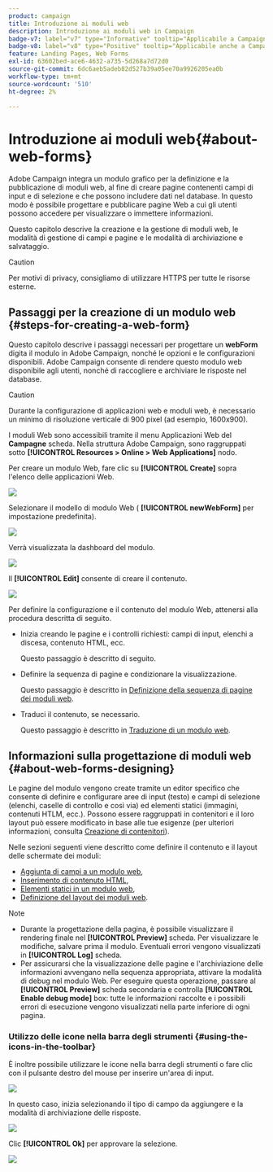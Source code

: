 ```yaml
---
product: campaign
title: Introduzione ai moduli web
description: Introduzione ai moduli web in Campaign
badge-v7: label="v7" type="Informative" tooltip="Applicabile a Campaign Classic v7"
badge-v8: label="v8" type="Positive" tooltip="Applicabile anche a Campaign v8"
feature: Landing Pages, Web Forms
exl-id: 63602bed-ace6-4632-a735-5d268a7d72d0
source-git-commit: 6dc6aeb5adeb82d527b39a05ee70a9926205ea0b
workflow-type: tm+mt
source-wordcount: '510'
ht-degree: 2%

---
```


# Introduzione ai moduli web{#about-web-forms}



Adobe Campaign integra un modulo grafico per la definizione e la pubblicazione di moduli web, al fine di creare pagine contenenti campi di input e di selezione e che possono includere dati nel database. In questo modo è possibile progettare e pubblicare pagine Web a cui gli utenti possono accedere per visualizzare o immettere informazioni.

Questo capitolo descrive la creazione e la gestione di moduli web, le modalità di gestione di campi e pagine e le modalità di archiviazione e salvataggio.

>[!CAUTION]
>
>Per motivi di privacy, consigliamo di utilizzare HTTPS per tutte le risorse esterne.

## Passaggi per la creazione di un modulo web {#steps-for-creating-a-web-form}

Questo capitolo descrive i passaggi necessari per progettare un **webForm** digita il modulo in Adobe Campaign, nonché le opzioni e le configurazioni disponibili. Adobe Campaign consente di rendere questo modulo web disponibile agli utenti, nonché di raccogliere e archiviare le risposte nel database.

>[!CAUTION]
>
>Durante la configurazione di applicazioni web e moduli web, è necessario un minimo di risoluzione verticale di 900 pixel (ad esempio, 1600x900).

I moduli Web sono accessibili tramite il menu Applicazioni Web del **Campagne** scheda. Nella struttura Adobe Campaign, sono raggruppati sotto **[!UICONTROL Resources > Online > Web Applications]** nodo.

Per creare un modulo Web, fare clic su **[!UICONTROL Create]** sopra l&#39;elenco delle applicazioni Web.

![](assets/webapp_create_new.png)

Selezionare il modello di modulo Web ( **[!UICONTROL newWebForm]** per impostazione predefinita).

![](assets/s_ncs_admin_survey_select_template.png)

Verrà visualizzata la dashboard del modulo.

![](assets/webapp_empty_dashboard.png)

Il **[!UICONTROL Edit]** consente di creare il contenuto.

![](assets/webapp_edit_tab.png)

Per definire la configurazione e il contenuto del modulo Web, attenersi alla procedura descritta di seguito.

* Inizia creando le pagine e i controlli richiesti: campi di input, elenchi a discesa, contenuto HTML, ecc.

  Questo passaggio è descritto di seguito.

* Definire la sequenza di pagine e condizionare la visualizzazione.

  Questo passaggio è descritto in [Definizione della sequenza di pagine dei moduli web](defining-web-forms-page-sequencing.md).

* Traduci il contenuto, se necessario.

  Questo passaggio è descritto in [Traduzione di un modulo web](translating-a-web-form.md).

## Informazioni sulla progettazione di moduli web {#about-web-forms-designing}

Le pagine del modulo vengono create tramite un editor specifico che consente di definire e configurare aree di input (testo) e campi di selezione (elenchi, caselle di controllo e così via) ed elementi statici (immagini, contenuti HTLM, ecc.). Possono essere raggruppati in contenitori e il loro layout può essere modificato in base alle tue esigenze (per ulteriori informazioni, consulta [Creazione di contenitori](defining-web-forms-layout.md#creating-containers)).

Nelle sezioni seguenti viene descritto come definire il contenuto e il layout delle schermate dei moduli:

* [Aggiunta di campi a un modulo web](adding-fields-to-a-web-form.md),
* [Inserimento di contenuto HTML](static-elements-in-a-web-form.md#inserting-html-content),
* [Elementi statici in un modulo web](static-elements-in-a-web-form.md),
* [Definizione del layout dei moduli web](defining-web-forms-layout.md).

>[!NOTE]
>
>* Durante la progettazione della pagina, è possibile visualizzare il rendering finale nel **[!UICONTROL Preview]** scheda. Per visualizzare le modifiche, salvare prima il modulo. Eventuali errori vengono visualizzati in **[!UICONTROL Log]** scheda.
>* Per assicurarsi che la visualizzazione delle pagine e l&#39;archiviazione delle informazioni avvengano nella sequenza appropriata, attivare la modalità di debug nel modulo Web. Per eseguire questa operazione, passare al **[!UICONTROL Preview]** scheda secondaria e controlla **[!UICONTROL Enable debug mode]** box: tutte le informazioni raccolte e i possibili errori di esecuzione vengono visualizzati nella parte inferiore di ogni pagina.
>

### Utilizzo delle icone nella barra degli strumenti {#using-the-icons-in-the-toolbar}

È inoltre possibile utilizzare le icone nella barra degli strumenti o fare clic con il pulsante destro del mouse per inserire un&#39;area di input.

![](assets/s_ncs_admin_webform_add_selection.png)

In questo caso, inizia selezionando il tipo di campo da aggiungere e la modalità di archiviazione delle risposte.

![](assets/s_ncs_admin_webform_select_storage.png)

Clic **[!UICONTROL Ok]** per approvare la selezione.

![](assets/s_ncs_admin_webform_confirm_storage.png)
